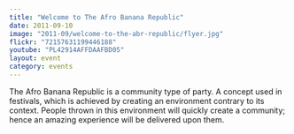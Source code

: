 ```yaml
---
title: "Welcome to The Afro Banana Republic"
date: 2011-09-10
image: "2011-09/welcome-to-the-abr-republic/flyer.jpg"
flickr: "72157631199446188"
youtube: "PL42914AFFDAAFBD05"
layout: event
category: events
---
```


The Afro Banana Republic is a community type of party. A concept used in festivals, which is achieved by creating an environment contrary to its context. People thrown in this environment will quickly create a community; hence an amazing experience will be delivered upon them.
